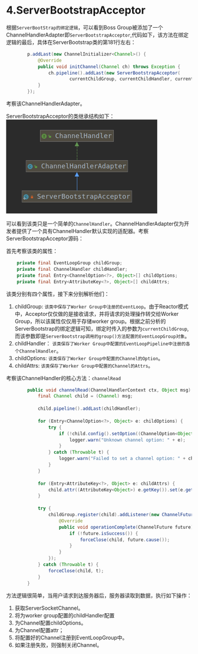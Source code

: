 # 4.ServerBootstrapAcceptor

根据`ServerBootStrap的绑定逻辑`，可以看到Boss Group被添加了一个ChannelHandlerAdapter即`ServerBootstrapAcceptor`,代码如下，该方法在绑定逻辑的最后，具体在ServerBootstrap类的第181行左右：

```java
        p.addLast(new ChannelInitializer<Channel>() {
            @Override
            public void initChannel(Channel ch) throws Exception {
                ch.pipeline().addLast(new ServerBootstrapAcceptor(
                        currentChildGroup, currentChildHandler, currentChildOptions, currentChildAttrs));
            }
        });
```
考察该ChannelHandlerAdapter。

ServerBootstrapAcceptor的类继承结构如下：
![](images/ServerBootstrapAcceptor类图.png)

可以看到该类只是一个简单的`ChannelHandler`。ChannelHandlerAdapter仅为开发者提供了一个具有ChannelHandler默认实现的适配器。考察ServerBootstrapAcceptor源码：

首先考察该类的属性：

```java
    private final EventLoopGroup childGroup;
    private final ChannelHandler childHandler;
    private final Entry<ChannelOption<?>, Object>[] childOptions;
    private final Entry<AttributeKey<?>, Object>[] childAttrs;
```

该类分别有四个属性，接下来分别解析他们：

1. childGroup: `该类中保存了Worker Group中注册的EventLoop`。由于Reactor模式中，Acceptor仅仅做的是接收请求，并将请求的处理操作转交给Worker Group，所以该属性仅仅用于存储worker group。根据之前分析的ServerBootstrap的绑定逻辑可知，绑定时传入的参数为`currentChildGroup`,而该参数即是`ServerBootstrap调用的group()方法配置的EventLoopGroup对象`。
2. childHandler： `该类保存了Worker Group中配置的EventLoopPipeline中注册的各个ChannelHandler`。
3. childOptions: `该类保存了Worker Group中配置的Channel的Option`。
4. childAttrs: `该类保存了Worker Group中配置的Channel的Attrs`。

考察该ChannelHandler的核心方法：`channelRead`

```java
        public void channelRead(ChannelHandlerContext ctx, Object msg) {
            final Channel child = (Channel) msg;

            child.pipeline().addLast(childHandler);

            for (Entry<ChannelOption<?>, Object> e: childOptions) {
                try {
                    if (!child.config().setOption((ChannelOption<Object>) e.getKey(), e.getValue())) {
                        logger.warn("Unknown channel option: " + e);
                    }
                } catch (Throwable t) {
                    logger.warn("Failed to set a channel option: " + child, t);
                }
            }

            for (Entry<AttributeKey<?>, Object> e: childAttrs) {
                child.attr((AttributeKey<Object>) e.getKey()).set(e.getValue());
            }

            try {
                childGroup.register(child).addListener(new ChannelFutureListener() {
                    @Override
                    public void operationComplete(ChannelFuture future) throws Exception {
                        if (!future.isSuccess()) {
                            forceClose(child, future.cause());
                        }
                    }
                });
            } catch (Throwable t) {
                forceClose(child, t);
            }
        }
```

方法逻辑很简单，当用户请求到达服务器后，服务器读取到数据，执行如下操作：

1. 获取ServerSocketChannel。
2. 将为worker group配置的childHandler配置
3. 为Channel配置childOptions。
4. 为Channel配置attr；
5. 将配置好的Channel注册到EventLoopGroup中。
6. 如果注册失败，则强制关闭Channel。